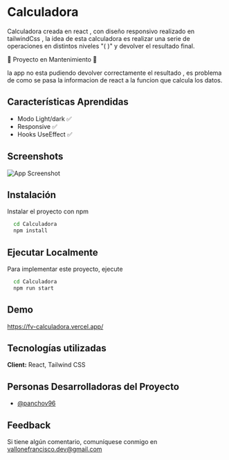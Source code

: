 
# Calculadora

Calculadora creada en react , con diseño responsivo realizado en tailwindCss , la idea de esta calculadora es realizar una serie de operaciones en distintos niveles "( )" y devolver el resultado final.

🚧 Proyecto en Mantenimiento 🚧

la app  no esta pudiendo devolver correctamente el resultado , es problema de como se pasa la informacion de react a la funcion que calcula los datos. 


## Características Aprendidas

- Modo Light/dark ✅
- Responsive ✅
- Hooks UseEffect ✅



## Screenshots

![App Screenshot](https://raw.githubusercontent.com/PANCHOv96/ApiClima/blob/main/public/logo192.png)


## Instalación 

Instalar el proyecto con npm

```bash
  cd Calculadora
  npm install 
```
    
## Ejecutar Localmente

Para implementar este proyecto, ejecute

```bash
  cd Calculadora
  npm run start
```
## Demo

https://fv-calculadora.vercel.app/


## Tecnologías utilizadas

**Client:** React, Tailwind CSS




## Personas Desarrolladoras del Proyecto

- [@panchov96](https://github.com/PANCHOv96)


## Feedback

Si tiene algún comentario, comuníquese conmigo en vallonefrancisco.dev@gmail.com


